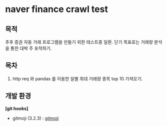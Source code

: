 # naver finance crawl test
## 목적
추후 증권 자동 거래 프로그램을 만들기 위한 테스트중 일환.
단기 목표로는 거래량 분석을 통한 대박 주 포착하기.
## 목차
1. http req 와 pandas 를 이용한 일별 최대 거래량 종목 top 10 가져오기.
## 개발 환경
**[git hooks]**
* gitmoji (3.2.3) : [gitmoji](https://github.com/carloscuesta/gitmoji-cli)
